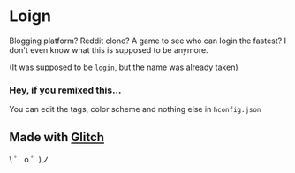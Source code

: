 # Loign

Blogging platform? Reddit clone? A game to see who can login the fastest? I don't even know what this is supposed to be anymore.

(It was supposed to be `login`, but the name was already taken)

### Hey, if you remixed this...

You can edit the tags, color scheme and nothing else in `hconfig.json`

## Made with [Glitch](https://glitch.com/)

\ ゜ o ゜)ノ
